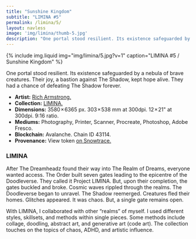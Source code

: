```yaml
---
title: "Sunshine Kingdom"
subtitle: "LIMINA #5"
permalink: /limina/5/
layout: navless
image: 'img/limina/thumb-5.jpg'
description: "One portal stood resilient. Its existence safeguarded by a nebula of brave creatures. Their joy, a bastion against The Shadow, kept hope alive. They had a chance of defeating The Shadow forever."
---
```

{% include img.liquid img="img/limina/5.jpg?v=1" caption="LIMINA #5 / Sunshine Kingdom" %}

One portal stood resilient. Its existence safeguarded by a nebula of brave creatures. Their joy, a bastion against The Shadow, kept hope alive. They had a chance of defeating The Shadow forever.

- **Artist:** [Rich Armstrong.](https://www.richarmstrong.net)
- **Collection:** [LIMINA.](https://www.richarmstrong.net/limina)
- **Dimensions:** 3580 × 6365 px. 303 × 538 mm at 300dpi. 12 × 21" at 300dpi. 9:16 ratio.
- **Mediums:** Photography, Printer, Scanner, Procreate, Photoshop, Adobe Fresco.
- **Blockchain:** Avalanche. Chain ID 43114.
- **Provenance:** View token [on Snowtrace.](https://snowtrace.io/nft/0xE83DB7fA84Ca2D12B4dcb126659CC09d28F67931/5?chainId=43114)

### LIMINA
After The Dreamheadz found their way into The Realm of Dreams, everyone wanted access. The Order built seven gates leading to the epicentre of the Doodleverse. They called it Project LIMINA. But, upon their completion, the gates buckled and broke. Cosmic waves rippled through the realms. The Doodleverse began to unravel. The Shadow reemerged. Creatures fled their homes. Glitches appeared. It was chaos. But, a single gate remains open.

With LIMINA, I collaborated with other “realms” of myself. I used different styles, skillsets, and methods within single pieces. Some methods include collage, doodling, abstract art, and generative art (code art). The collection touches on the topics of chaos, ADHD, and artistic influence.
